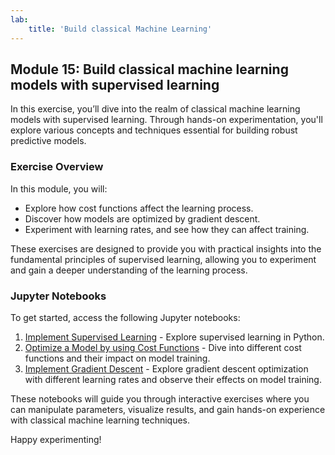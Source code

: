 ```yaml
---
lab:
    title: 'Build classical Machine Learning'
---
```

## Module 15: Build classical machine learning models with supervised learning

In this exercise, you’ll dive into the realm of classical machine learning models with supervised learning. Through hands-on experimentation, you'll explore various concepts and techniques essential for building robust predictive models.

### Exercise Overview

In this module, you will:

- Explore how cost functions affect the learning process.
- Discover how models are optimized by gradient descent.
- Experiment with learning rates, and see how they can affect training.

These exercises are designed to provide you with practical insights into the fundamental principles of supervised learning, allowing you to experiment and gain a deeper understanding of the learning process.

### Jupyter Notebooks

To get started, access the following Jupyter notebooks:

1. [Implement Supervised Learning](../notebook/15/1-exercise-separate-data-test-model.ipynb) - Explore supervised learning in Python.
2. [Optimize a Model by using Cost Functions](../notebook/15/2-exercise-optimize-models.ipynb) - Dive into different cost functions and their impact on model training.
3. [Implement Gradient Descent](../notebook/15/3-exercise-implement-gradient-descent.ipynb) -  Explore gradient descent optimization with different learning rates and observe their effects on model training.

These notebooks will guide you through interactive exercises where you can manipulate parameters, visualize results, and gain hands-on experience with classical machine learning techniques.

Happy experimenting!
